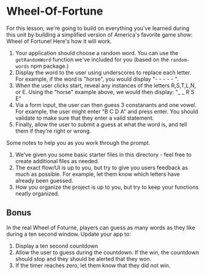 # Wheel-Of-Fortune

For this lesson, we're going to build on everything you've learned during this unit by building a simplified version of America's favorite game show: Wheel of Fortune! Here's how it will work.

1. Your application should choose a random word. You can use the `getRandomWord` function we've included for you (based on the `random-words` npm package.)
2. Display the word to the user using underscores to replace each letter. For example, if the word is "horse", you would display "- - - - - ".
3. When the user clicks start, reveal any instances of the letters R,S,T,L,N, or E. Using the "horse" example above, we would then display: "\_ \_ R S E"
4. Via a form input, the user can then guess 3 constanants and one vowel. For example, the user might enter "B C D A" and press enter. You should validate to make sure that they enter a valid statement.
5. Finally, allow the user to submit a guess at what the word is, and tell them if they're right or wrong.

Some notes to help you as you work through the prompt.

1. We've given you some basic starter files in this directory - feel free to create additional files as needed.
2. The exact flow/UI is up to you, but try to give you users feedback as much as possible. For example, let them know which letters have already been guessed.
3. How you organize the project is up to you, but try to keep your functions neatly organized.

## Bonus

In the real Wheel of Foturne, players can guess as many words as they like during a ten second window. Update your app to:

1. Display a ten second countdown
2. Allow the user to guess during the countdown. If the win, the countdown should stop and they should be alerted that they won.
3. If the timer reaches zero, let them know that they did not win.
